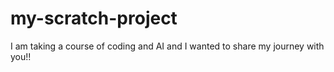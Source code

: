 # my-scratch-project
I am taking a course of coding and AI and I wanted to share my journey with you!!
